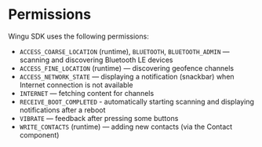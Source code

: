 # Permissions

Wingu SDK uses the following permissions:

- `ACCESS_COARSE_LOCATION` (runtime), `BLUETOOTH`, `BLUETOOTH_ADMIN` — scanning and discovering Bluetooth LE devices
- `ACCESS_FINE_LOCATION` (runtime) — discovering geofence channels
- `ACCESS_NETWORK_STATE` — displaying a notification (snackbar) when Internet connection is not available
- `INTERNET` — fetching content for channels
- `RECEIVE_BOOT_COMPLETED` - automatically starting scanning and displaying notifications after a reboot
- `VIBRATE` — feedback after pressing some buttons
- `WRITE_CONTACTS` (runtime) — adding new contacts (via the Contact component)
